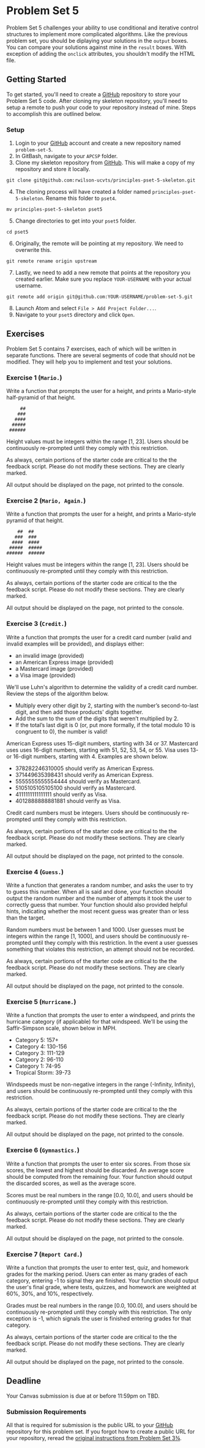# Problem Set 5

Problem Set 5 challenges your ability to use conditional and iterative control structures to implement more complicated algorithms. Like the previous problem set, you should be diplaying your solutions in the `output` boxes. You can compare your solutions against mine in the `result` boxes. With exception of adding the `onclick` attributes, you shouldn't modify the HTML file.

## Getting Started

To get started, you'll need to create a [GitHub](https://github.com/) repository to store your Problem Set 5 code. After cloning my skeleton repository, you'll need to setup a remote to push your code to your repository instead of mine. Steps to accomplish this are outlined below.

### Setup

01. Login to your [GitHub](https://github.com/) account and create a new repository named `problem-set-5`.
02. In GitBash, navigate to your `APCSP` folder.
03. Clone my skeleton repository from [GitHub](https://github.com/). This will make a copy of my repository and store it locally.
```
git clone git@github.com:rwilson-ucvts/principles-pset-5-skeleton.git
```
04. The cloning process will have created a folder named `principles-pset-5-skeleton`. Rename this folder to `pset4`.
```
mv principles-pset-5-skeleton pset5
```
05. Change directories to get into your `pset5` folder.
```
cd pset5
```
06. Originally, the remote will be pointing at my repository. We need to overwrite this.
```
git remote rename origin upstream
```
07. Lastly, we need to add a new remote that points at the repository you created earlier. Make sure you replace `YOUR-USERNAME` with your actual username.
```
git remote add origin git@github.com:YOUR-USERNAME/problem-set-5.git
```
08. Launch Atom and select `File > Add Project Folder...`.
09. Navigate to your `pset5` directory and click `Open`.

## Exercises

Problem Set 5 contains 7 exercises, each of which will be written in separate functions. There are several segments of code that should not be modified. They will help you to implement and test your solutions.

### Exercise 1 (`Mario.`)

Write a function that prompts the user for a height, and prints a Mario-style half-pyramid of that height.
```
     ##
    ###
   ####
  #####
 ######
 ```
Height values must be integers within the range [1, 23]. Users should be continuously re-prompted until they comply with this restriction.

As always, certain portions of the starter code are critical to the the feedback script. Please do not modify these sections. They are clearly marked.

All output should be displayed on the page, not printed to the console.

### Exercise 2 (`Mario, Again.`)

Write a function that prompts the user for a height, and prints a Mario-style pyramid of that height.
```
    ##  ##
   ###  ###
  ####  ####
 #####  #####
######  ######
```
Height values must be integers within the range [1, 23]. Users should be continuously re-prompted until they comply with this restriction.

As always, certain portions of the starter code are critical to the the feedback script. Please do not modify these sections. They are clearly marked.

All output should be displayed on the page, not printed to the console.

### Exercise 3 (`Credit.`)

Write a function that prompts the user for a credit card number (valid and invalid examples will be provided), and displays either:
* an invalid image (provided)
* an American Express image (provided)
* a Mastercard image (provided)
* a Visa image (provided)

We'll use Luhn's algorithm to determine the validity of a credit card number. Review the steps of the algorithm below.

* Multiply every other digit by 2, starting with the number’s second-to-last digit, and then add those products' digits together.
* Add the sum to the sum of the digits that weren’t multiplied by 2.
* If the total’s last digit is 0 (or, put more formally, if the total modulo 10 is congruent to 0), the number is valid!

American Express uses 15-digit numbers, starting with 34 or 37. Mastercard uses uses 16-digit numbers, starting with 51, 52, 53, 54,
or 55. Visa uses 13- or 16-digit numbers, starting with 4. Examples are shown below.

* 378282246310005 should verify as American Express.
* 371449635398431 should verify as American Express.
* 5555555555554444 should verify as Mastercard.
* 5105105105105100 should verify as Mastercard.
* 4111111111111111 should verify as Visa.
* 4012888888881881 should verify as Visa.

Credit card numbers must be integers. Users should be continuously re-prompted until they comply with this restriction.

As always, certain portions of the starter code are critical to the the feedback script. Please do not modify these sections. They are clearly marked.

All output should be displayed on the page, not printed to the console.

### Exercise 4 (`Guess.`)

Write a function that generates a random number, and asks the user to try to guess this number. When all is said and done, your function should output the random number and the number of attempts it took the user to correctly guess that number. Your function should also provided helpful hints, indicating whether the most recent guess was greater than or less than the target.

Random numbers must be between 1 and 1000. User guesses must be integers within the range [1, 1000], and users should be continuously re-prompted until they comply with this restriction. In the event a user guesses something that violates this restriction, an attempt should not be recorded.

As always, certain portions of the starter code are critical to the the feedback script. Please do not modify these sections. They are clearly marked.

All output should be displayed on the page, not printed to the console.

### Exercise 5 (`Hurricane.`)

Write a function that prompts the user to enter a windspeed, and prints the hurricane category (if applicable) for that windspeed. We'll be using the Saffir-Simpson scale, shown below in MPH.

* Category 5: 157+
* Category 4: 130-156
* Category 3: 111-129
* Catgeory 2: 96-110
* Category 1: 74-95
* Tropical Storm: 39-73

Windspeeds must be non-negative integers in the range (-Infinity, Infinity), and users should be continuously re-prompted until they comply with this restriction.

As always, certain portions of the starter code are critical to the the feedback script. Please do not modify these sections. They are clearly marked.

All output should be displayed on the page, not printed to the console.

### Exercise 6 (`Gymnastics.`)

Write a function that prompts the user to enter six scores. From those six scores, the lowest and highest should be discarded. An average score should be computed from the remaining four. Your function should output the discarded scores, as well as the average score.

Scores must be real numbers in the range [0.0, 10.0], and users should be continuously re-prompted until they comply with this restriction.

As always, certain portions of the starter code are critical to the the feedback script. Please do not modify these sections. They are clearly marked.

All output should be displayed on the page, not printed to the console.

### Exercise 7 (`Report Card.`)

Write a function that prompts the user to enter test, quiz, and homework grades for the marking period. Users can enter as many grades of each category, entering -1 to signal they are finished. Your function should output the user's final grade, where tests, quizzes, and homework are weighted at 60%, 30%, and 10%, respectively.

Grades must be real numbers in the range [0.0, 100.0], and users should be continuously re-prompted until they comply with this restriction. The only exception is -1, which signals the user is finished entering grades for that category.

As always, certain portions of the starter code are critical to the the feedback script. Please do not modify these sections. They are clearly marked.

All output should be displayed on the page, not printed to the console.

## Deadline

Your Canvas submission is due at or before 11:59pm on TBD.

### Submission Requirements

All that is required for submission is the public URL to your [GitHub](https://github.com/) repository for this problem set. If you forgot how to create a public URL for your repository, reread the [original instructions from Problem Set 3¾](https://canvas.instructure.com/courses/1408038/pages/github-pages?module_item_id=19614011).
